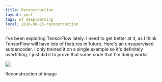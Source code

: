 ```yaml
---
title: Reconstruction
layout: post
tags: ef deeplearning
local: 2016-08-15-reconstruction
---
```


I've been exploring TensorFlow lately. I need to get better at it, as I think TensorFlow will have lots of features in future. Here's an unsupervised autoencoder. I only trained it on a single example so it's definitely overfitting. I just did it to prove that some code that I'm doing works.

<div class="image-wrapper">
<img src="/images/{{page.local}}/1.jpg">
<p class="image-caption">Reconstruction of image</p>
</div>
